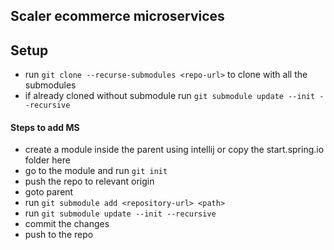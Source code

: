 ## Scaler ecommerce microservices

## Setup
- run `git clone --recurse-submodules <repo-url>` to clone with all the submodules
- if already cloned without submodule run `git submodule update --init --recursive`

#### Steps to add MS
- create a module inside the parent using intellij or copy the start.spring.io folder here
- go to the module and run `git init`
- push the repo to relevant origin
- goto parent
- run `git submodule add <repository-url> <path>`
- run `git submodule update --init --recursive`
- commit the changes
- push to the repo